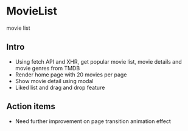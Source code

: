 # MovieList
movie list

## Intro
* Using fetch API and XHR, get popular movie list, movie details and movie genres from TMDB
* Render home page with 20 movies per page
* Show movie detail using modal
* Liked list and drag and drop feature

## Action items
* Need further improvement on page transition animation effect
